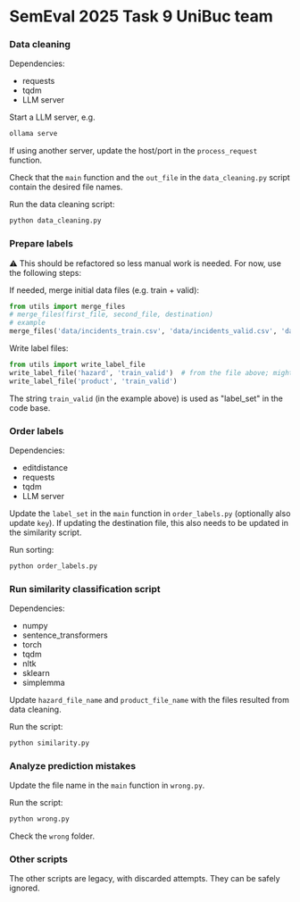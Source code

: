 # SemEval 2025 Task 9 UniBuc team

### Data cleaning

Dependencies:
- requests
- tqdm
- LLM server

Start a LLM server, e.g.
```sh
ollama serve
```
If using another server, update the host/port in the `process_request` function.

Check that the `main` function and the `out_file` in the `data_cleaning.py` script contain the desired file names.

Run the data cleaning script:
```sh
python data_cleaning.py
```

### Prepare labels

⚠️ This should be refactored so less manual work is needed. For now, use the following steps:

If needed, merge initial data files (e.g. train + valid):
```python
from utils import merge_files
# merge_files(first_file, second_file, destination)
# example
merge_files('data/incidents_train.csv', 'data/incidents_valid.csv', 'data/incidents_train_valid.csv')
```

Write label files:
```python
from utils import write_label_file
write_label_file('hazard', 'train_valid')  # from the file above; might simply use 'train' or 'valid' or 'test' or other combination
write_label_file('product', 'train_valid')
```

The string `train_valid` (in the example above) is used as "label_set" in the code base.

### Order labels

Dependencies:
- editdistance
- requests
- tqdm
- LLM server

Update the `label_set` in the `main` function in `order_labels.py` (optionally also update `key`). If updating the destination file, this also needs to be updated in the similarity script.

Run sorting:
```sh
python order_labels.py
```

### Run similarity classification script

Dependencies:
- numpy
- sentence_transformers
- torch
- tqdm
- nltk
- sklearn
- simplemma

Update `hazard_file_name` and `product_file_name` with the files resulted from data cleaning.

Run the script:
```sh
python similarity.py
```

### Analyze prediction mistakes

Update the file name in the `main` function in `wrong.py`.

Run the script:
```sh
python wrong.py
```

Check the `wrong` folder.

### Other scripts

The other scripts are legacy, with discarded attempts. They can be safely ignored.
